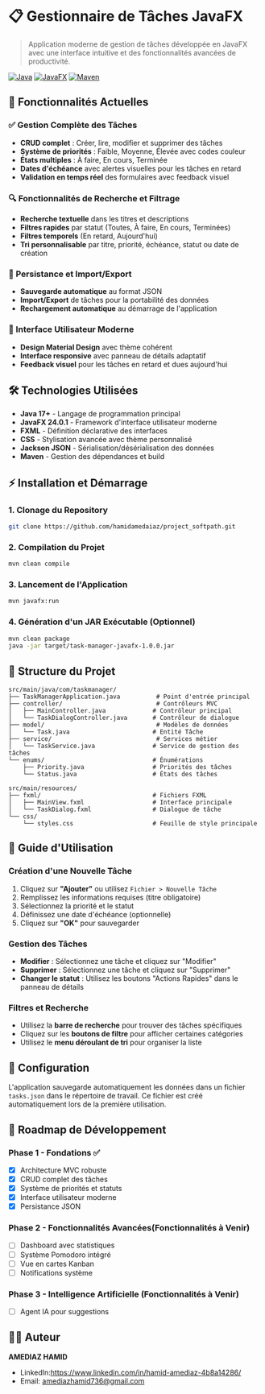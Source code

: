 # 📋 Gestionnaire de Tâches JavaFX

> Application moderne de gestion de tâches développée en JavaFX avec une interface intuitive et des fonctionnalités avancées de productivité.

[![Java](https://img.shields.io/badge/Java-17+-orange.svg)](https://www.oracle.com/java/)
[![JavaFX](https://img.shields.io/badge/JavaFX-24.0.1-blue.svg)](https://openjfx.io/)
[![Maven](https://img.shields.io/badge/Maven-3.6+-red.svg)](https://maven.apache.org/)

## 🚀 Fonctionnalités Actuelles

### ✅ Gestion Complète des Tâches
- **CRUD complet** : Créer, lire, modifier et supprimer des tâches
- **Système de priorités** : Faible, Moyenne, Élevée avec codes couleur
- **États multiples** : À faire, En cours, Terminée
- **Dates d'échéance** avec alertes visuelles pour les tâches en retard
- **Validation en temps réel** des formulaires avec feedback visuel

### 🔍 Fonctionnalités de Recherche et Filtrage
- **Recherche textuelle** dans les titres et descriptions
- **Filtres rapides** par statut (Toutes, À faire, En cours, Terminées)
- **Filtres temporels** (En retard, Aujourd'hui)
- **Tri personnalisable** par titre, priorité, échéance, statut ou date de création

### 💾 Persistance et Import/Export
- **Sauvegarde automatique** au format JSON
- **Import/Export** de tâches pour la portabilité des données
- **Rechargement automatique** au démarrage de l'application

### 🎨 Interface Utilisateur Moderne
- **Design Material Design** avec thème cohérent
- **Interface responsive** avec panneau de détails adaptatif
- **Feedback visuel** pour les tâches en retard et dues aujourd'hui


## 🛠️ Technologies Utilisées

- **Java 17+** - Langage de programmation principal
- **JavaFX 24.0.1** - Framework d'interface utilisateur moderne
- **FXML** - Définition déclarative des interfaces
- **CSS** - Stylisation avancée avec thème personnalisé
- **Jackson JSON** - Sérialisation/désérialisation des données
- **Maven** - Gestion des dépendances et build

## ⚡ Installation et Démarrage

### 1. Clonage du Repository
```bash
git clone https://github.com/hamidamedaiaz/project_softpath.git
```

### 2. Compilation du Projet
```bash
mvn clean compile
```

### 3. Lancement de l'Application
```bash
mvn javafx:run
```

### 4. Génération d'un JAR Exécutable (Optionnel)
```bash
mvn clean package
java -jar target/task-manager-javafx-1.0.0.jar
```

## 📁 Structure du Projet

```
src/main/java/com/taskmanager/
├── TaskManagerApplication.java          # Point d'entrée principal
├── controller/                          # Contrôleurs MVC
│   ├── MainController.java             # Contrôleur principal
│   └── TaskDialogController.java       # Contrôleur de dialogue
├── model/                               # Modèles de données
│   └── Task.java                       # Entité Tâche
├── service/                             # Services métier
│   └── TaskService.java                # Service de gestion des tâches
└── enums/                              # Énumérations
    ├── Priority.java                   # Priorités des tâches
    └── Status.java                     # États des tâches

src/main/resources/
├── fxml/                               # Fichiers FXML
│   ├── MainView.fxml                   # Interface principale
│   └── TaskDialog.fxml                 # Dialogue de tâche
└── css/
    └── styles.css                      # Feuille de style principale
```

## 🎯 Guide d'Utilisation

### Création d'une Nouvelle Tâche
1. Cliquez sur **"Ajouter"** ou utilisez `Fichier > Nouvelle Tâche`
2. Remplissez les informations requises (titre obligatoire)
3. Sélectionnez la priorité et le statut
4. Définissez une date d'échéance (optionnelle)
5. Cliquez sur **"OK"** pour sauvegarder

### Gestion des Tâches
- **Modifier** : Sélectionnez une tâche et cliquez sur "Modifier"
- **Supprimer** : Sélectionnez une tâche et cliquez sur "Supprimer"
- **Changer le statut** : Utilisez les boutons "Actions Rapides" dans le panneau de détails

### Filtres et Recherche
- Utilisez la **barre de recherche** pour trouver des tâches spécifiques
- Cliquez sur les **boutons de filtre** pour afficher certaines catégories
- Utilisez le **menu déroulant de tri** pour organiser la liste

## 🔧 Configuration

L'application sauvegarde automatiquement les données dans un fichier `tasks.json` dans le répertoire de travail. Ce fichier est créé automatiquement lors de la première utilisation.



## 📝 Roadmap de Développement

### Phase 1 - Fondations ✅
- [x] Architecture MVC robuste
- [x] CRUD complet des tâches
- [x] Système de priorités et statuts
- [x] Interface utilisateur moderne
- [x] Persistance JSON

### Phase 2 - Fonctionnalités Avancées(Fonctionnalités à Venir)
- [ ] Dashboard avec statistiques
- [ ] Système Pomodoro intégré
- [ ] Vue en cartes Kanban
- [ ] Notifications système

### Phase 3 - Intelligence Artificielle (Fonctionnalités à Venir)
- [ ] Agent IA pour suggestions


## 👨‍💻 Auteur

**AMEDIAZ HAMID**
- LinkedIn:https://www.linkedin.com/in/hamid-amediaz-4b8a14286/
- Email: amediazhamid736@gmail.com
